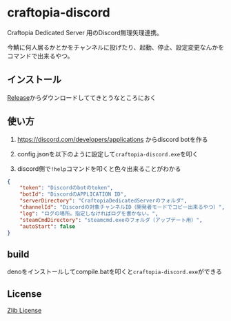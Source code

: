 # craftopia-discord

Craftopia Dedicated Server 用のDiscord無理矢理連携。

今鯖に何人居るかとかをチャンネルに投げたり、起動、停止、設定変更なんかをコマンドで出来るやつ。

## インストール

[Release](https://github.com/Narazaka/craftopia-discord/releases/latest)からダウンロードしててきとうなところにおく

## 使い方

1. https://discord.com/developers/applications からdiscord botを作る

2. config.jsonを以下のように設定して`craftopia-discord.exe`を叩く

3. discord側で`!help`コマンドを叩くと色々出来ることがわかる

```json
{
    "token": "Discordのbotのtoken",
    "botId": "DiscordのAPPLICATION ID",
    "serverDirectory": "CraftopiaDedicatedServerのフォルダ",
    "channelId": "Discordの対象チャンネルID（開発者モードでコピー出来るやつ）",
    "log": "ログの場所。指定しなければログを書かない。",
    "steamCmdDirectory": "steamcmd.exeのフォルダ（アップデート用）",
    "autoStart": false
}
```

## build

denoをインストールしてcompile.batを叩くと`craftopia-discord.exe`ができる

## License

[Zlib License](LICENSE)
